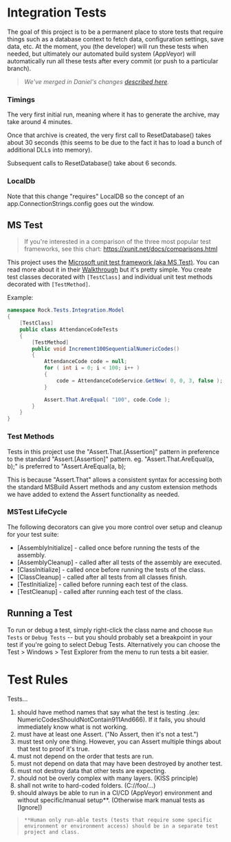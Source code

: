 
# Integration Tests
The goal of this project is to be a permanent place to store tests that require things such as a database context to fetch data, configuration settings, save data, etc.  At the moment, you (the developer) will run these tests when needed, but ultimately our automated build system (AppVeyor) will automatically run all these tests after every commit (or push to a particular branch). 

> *We've merged in Daniel's changes [described here](https://github.com/SparkDevNetwork/Rock/issues/3227#issuecomment-583567407).*



### Timings
The very first initial run, meaning where it has to generate the archive, may take around 4 minutes.

Once that archive is created, the very first call to ResetDatabase() takes about 30 seconds (this seems to be due to the fact it has to load a bunch of additional DLLs into memory).

Subsequent calls to ResetDatabase() take about 6 seconds.

### LocalDb
Note that this change "requires" LocalDB so the concept of an app.ConnectionStrings.config goes out the window.


## MS Test

> If you're interested in a comparison of the three most popular test frameworks, see this chart: https://xunit.net/docs/comparisons.html

This project uses the [Microsoft unit test framework (aka MS Test)](https://docs.microsoft.com/en-us/visualstudio/test/walkthrough-creating-and-running-unit-tests-for-managed-code).  You can read more about it in their [Walkthrough](https://docs.microsoft.com/en-us/visualstudio/test/walkthrough-creating-and-running-unit-tests-for-managed-code) but it's pretty simple.  You create test classes decorated with `[TestClass]` and individual unit test methods decorated with `[TestMethod]`.

Example:
```csharp
namespace Rock.Tests.Integration.Model
{
    [TestClass]
    public class AttendanceCodeTests
    {
        [TestMethod]
        public void Increment100SequentialNumericCodes()
        {
            AttendanceCode code = null;
            for ( int i = 0; i < 100; i++ )
            {
                code = AttendanceCodeService.GetNew( 0, 0, 3, false );
            }

            Assert.That.AreEqual( "100", code.Code );
        }
    }
}
```

### Test Methods

Tests in this project use the "Assert.That.[Assertion]" pattern in preference to the standard "Assert.[Assertion]" pattern.
eg. "Assert.That.AreEqual(a, b);" is preferred to "Assert.AreEqual(a, b);

This is because "Assert.That" allows a consistent syntax for accessing both the standard MSBuild Assert methods and any custom extension methods we have added to extend the Assert functionality as needed.

### MSTest LifeCycle

The following decorators can give you more control over setup and cleanup for your test suite:

* [AssemblyInitialize] - called once before running the tests of the assembly. 
* [AssemblyCleanup] - called after all tests of the assembly are executed.
* [ClassInitialize] - called once before running the tests of the class.
* [ClassCleanup] - called after all tests from all classes finish.
* [TestInitialize] - called before running each test of the class. 
* [TestCleanup] - called after running each test of the class.
 

## Running a Test
To run or debug a test, simply right-click the class name and choose `Run Tests` or `Debug Tests` -- but you should probably set a breakpoint in your test if you're going to select Debug Tests.  Alternatively you can choose the Test > Windows > Test Explorer from the menu to run tests a bit easier.

# Test Rules

Tests...

1. should have method names that say what the test is testing .(ex: NumericCodesShouldNotContain911And666). If it fails, you should immediately know what is not working.
2. must have at least one Assert.  ("No Assert, then it's not a test.")
3. must test only one thing. However, you can Assert multiple things about that test to proof it's true.
4. must not depend on the order that tests are run.
5. must not depend on data that may have been destroyed by another test.
6. must not destroy data that other tests are expecting.
7. should not be overly complex with many layers. (KISS principle)
8. shall not write to hard-coded folders. (C://foo/...)
9. should always be able to run in a CI/CD (AppVeyor) environment and without specific/manual setup**.  (Otherwise mark manual tests as [Ignore])

>     **Human only run-able tests (tests that require some specific environment or environment access) should be in a separate test project and class.